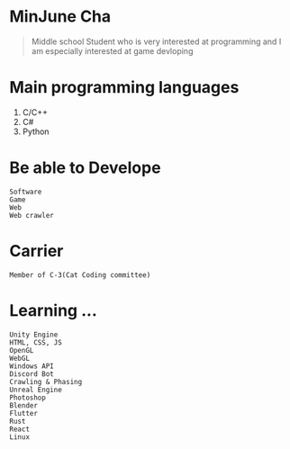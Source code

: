 # MinJune Cha 
> Middle school Student who is very interested at programming
and I am especially interested at game devloping

# Main programming languages
1. C/C++
2. C#
3. Python


# Be able to Develope
```
Software
Game
Web
Web crawler
```
# Carrier
```
Member of C-3(Cat Coding committee)
```
# Learning ...
```
Unity Engine
HTML, CSS, JS
OpenGL
WebGL
Windows API
Discord Bot
Crawling & Phasing
Unreal Engine
Photoshop
Blender
Flutter
Rust
React
Linux











